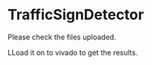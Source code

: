 # TrafficSignDetector

Please check the files uploaded. 

LLoad it on to vivado to get the results. 
